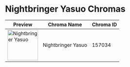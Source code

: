 # Nightbringer Yasuo Chromas

| Preview | Chroma Name | Chroma ID |
|---|---|---|
| <img src='https://raw.communitydragon.org/latest/plugins/rcp-be-lol-game-data/global/default/v1/champion-chroma-images/157/157034.png' alt='Nightbringer Yasuo' width='100'> | Nightbringer Yasuo | 157034 |

